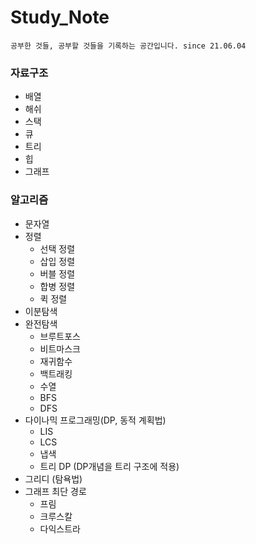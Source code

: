 # Study_Note
    공부한 것들, 공부할 것들을 기록하는 공간입니다. since 21.06.04

### 자료구조
- 배열
- 해쉬
- 스택
- 큐
- 트리
- 힙
- 그래프
### 알고리즘
- 문자열
- 정렬
  - 선택 정렬
  - 삽입 정렬
  - 버블 정렬
  - 합병 정렬
  - 퀵 정렬
- 이분탐색
- 완전탐색
  - 브루트포스
  - 비트마스크
  - 재귀함수
  - 백트래킹
  - 수열
  - BFS
  - DFS
- 다이나믹 프로그래밍(DP, 동적 계획법)
  - LIS
  - LCS
  - 냅색
  - 트리 DP (DP개념을 트리 구조에 적용)
- 그리디 (탐욕법)
- 그래프 최단 경로
  - 프림
  - 크루스칼
  - 다익스트라
